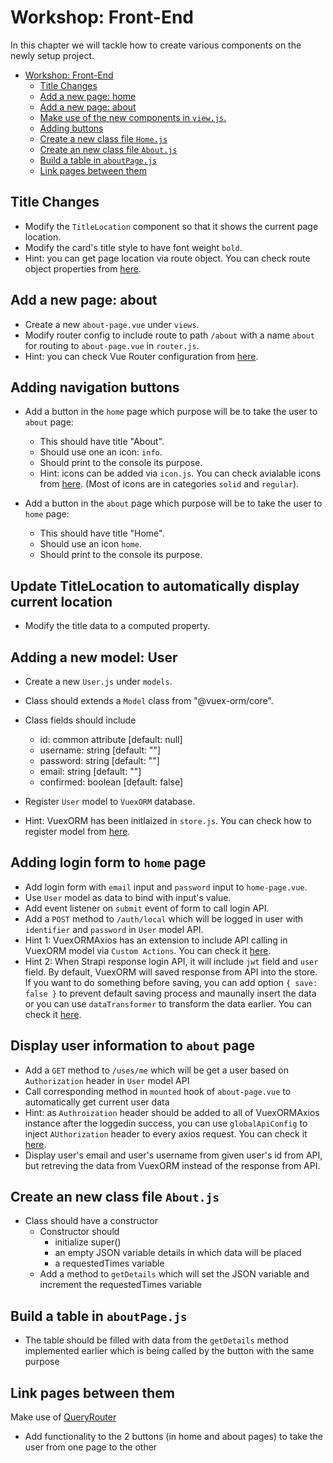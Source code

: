 # Workshop: Front-End

In this chapter we will tackle how to create various components on the newly setup project.

- [Workshop: Front-End](#workshop-front-end)
  - [Title Changes](#title-changes)
  - [Add a new page: home](#add-a-new-page-home)
  - [Add a new page: about](#add-a-new-page-about)
  - [Make use of the new components in `view.js`.](#make-use-of-the-new-components-in-viewjs)
  - [Adding buttons](#adding-buttons)
  - [Create a new class file `Home.js`](#create-a-new-class-file-homejs)
  - [Create an new class file `About.js`](#create-an-new-class-file-aboutjs)
  - [Build a table in `aboutPage.js`](#build-a-table-in-aboutpagejs)
  - [Link pages between them](#link-pages-between-them)

## Title Changes

- Modify the `TitleLocation` component so that it shows the current page location.
- Modify the card's title style to have font weight `bold`.
- Hint: you can get page location via route object. You can check route object properties from [here](https://v3.router.vuejs.org/api/#router-forward).

## Add a new page: about

- Create a new `about-page.vue` under `views`.
- Modify router config to include route to path `/about` with a name `about` for routing to `about-page.vue` in `router.js`.
- Hint: you can check Vue Router configuration from [here](https://v3.router.vuejs.org/guide/#javascript).
<!-- - Modify the `NavBar` component so that it shows navbar link that route to `about` page
- Hint: you can leverage `<b-navbar-nav>` and `<b-nav-item` to create navbar link to other page. The documentation is provided [here](https://bootstrap-vue.org/docs/components/navbar) -->

## Adding navigation buttons

- Add a button in the `home` page which purpose will be to take the user to `about` page:

  - This should have title "About".
  - Should use one an icon: `info`.
  - Should print to the console its purpose.
  - Hint: icons can be added via `icon.js`. You can check avialable icons from [here](https://fontawesome.com/search). (Most of icons are in categories `solid` and `regular`).

- Add a button in the `about` page which purpose will be to take the user to `home` page:
  - This should have title "Home".
  - Should use an icon `home`.
  - Should print to the console its purpose.

<!-- - Add a button in the `about` page which purpose will be to request data about the application:
  - Add a title to it
  - Should use an icon
  - Should print to the console its purpose -->

## Update TitleLocation to automatically display current location

- Modify the title data to a computed property.

## Adding a new model: User

- Create a new `User.js` under `models`.
- Class should extends a `Model` class from "@vuex-orm/core".
- Class fields should include

  - id: common attribute [default: null]
  - username: string [default: ""]
  - password: string [default: ""]
  - email: string [default: ""]
  - confirmed: boolean [default: false]

- Register `User` model to `VuexORM` database.
- Hint: VuexORM has been initlaized in `store.js`. You can check how to register model from [here](https://vuex-orm.org/guide/model/database-registration.html#changing-the-namespace).

## Adding login form to `home` page

- Add login form with `email` input and `password` input to `home-page.vue`.
- Use `User` model as data to bind with input's value.
- Add event listener on `submit` event of form to call login API.
- Add a `POST` method to `/auth/local` which will be logged in user with `identifier` and `password` in `User` model API.
- Hint 1: VuexORMAxios has an extension to include API calling in VuexORM model via `Custom Actions`. You can check it [here](https://vuex-orm.github.io/plugin-axios/guide/custom-actions.html#when-to-use-custom-actions).
- Hint 2: When Strapi response login API, it will include `jwt` field and `user` field. By default, VuexORM will saved response from API into the store. If you want to do something before saving, you can add option `{ save: false }` to prevent default saving process and maunally insert the data or you can use `dataTransformer` to transform the data earlier. You can check it [here](https://vuex-orm.github.io/plugin-axios/guide/usage.html#handling-responses).

## Display user information to `about` page

- Add a `GET` method to `/uses/me` which will be get a user based on `Authorization` header in `User` model API
- Call corresponding method in `mounted` hook of `about-page.vue` to automatically get current user data
- Hint: as `Authroization` header should be added to all of VuexORMAxios instance after the loggedin success, you can use `globalApiConfig` to inject `AUthorization` header to every axios request. You can check it [here](https://vuex-orm.github.io/plugin-axios/api/model.html#globalapiconfig).
- Display user's email and user's username from given user's id from API, but retreving the data from VuexORM instead of the response from API.

## Create an new class file `About.js`

- Class should have a constructor
  - Constructor should
    - initialize super()
    - an empty JSON variable details in which data will be placed
    - a requestedTimes variable
  - Add a method to `getDetails` which will set the JSON variable and increment the requestedTimes variable

## Build a table in `aboutPage.js`

- The table should be filled with data from the `getDetails` method implemented earlier which is being called by the button with the same purpose

## Link pages between them

Make use of [QueryRouter](https://github.com/AliceO2Group/WebUi/blob/dev/Framework/docs/guide/front-router.md)

- Add functionality to the 2 buttons (in home and about pages) to take the user from one page to the other
